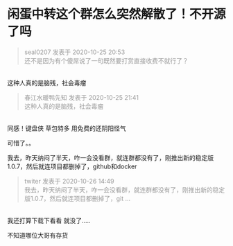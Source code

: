 # 闲蛋中转这个群怎么突然解散了！不开源了吗


<div class="quote"><blockquote><font color="#999999">seal0207 发表于 2020-10-25 20:53</font><br />
<font color="#999999">还不是因为有个傻屌说了一句既然要打赏直接收费不就行了？</font></blockquote></div><br />
这种人真的是脑残，社会毒瘤

<div class="quote"><blockquote><font color="#999999">春江水暖鸭先知 发表于 2020-10-25 21:41</font><br />
<font color="#999999">这种人真的是脑残，社会毒瘤</font></blockquote></div><br />
同感！键盘侠 草包特多 用免费的还阴阳怪气

可惜了。。

我去，昨天纳闷了半天，咋一会没看群，就连群都没有了，刚推出新的稳定版1.0.7，然后就连项目都删掉了，github和docker<img src="static/image/smiley/default/sweat.gif" smilieid="10" border="0" alt="" />

<div class="quote"><blockquote><font color="#999999">twiter 发表于 2020-10-26 14:49</font><br />
<font color="#999999">我去，昨天纳闷了半天，咋一会没看群，就连群都没有了，刚推出新的稳定版1.0.7，然后就连项目都删掉了，git ...</font></blockquote></div><br />
我还打算下载下看看 就没了..... 

不知道哪位大哥有存货
